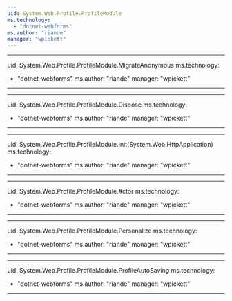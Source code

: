 ```yaml
---
uid: System.Web.Profile.ProfileModule
ms.technology: 
  - "dotnet-webforms"
ms.author: "riande"
manager: "wpickett"
---
```


---
uid: System.Web.Profile.ProfileModule.MigrateAnonymous
ms.technology: 
  - "dotnet-webforms"
ms.author: "riande"
manager: "wpickett"
---

---
uid: System.Web.Profile.ProfileModule.Dispose
ms.technology: 
  - "dotnet-webforms"
ms.author: "riande"
manager: "wpickett"
---

---
uid: System.Web.Profile.ProfileModule.Init(System.Web.HttpApplication)
ms.technology: 
  - "dotnet-webforms"
ms.author: "riande"
manager: "wpickett"
---

---
uid: System.Web.Profile.ProfileModule.#ctor
ms.technology: 
  - "dotnet-webforms"
ms.author: "riande"
manager: "wpickett"
---

---
uid: System.Web.Profile.ProfileModule.Personalize
ms.technology: 
  - "dotnet-webforms"
ms.author: "riande"
manager: "wpickett"
---

---
uid: System.Web.Profile.ProfileModule.ProfileAutoSaving
ms.technology: 
  - "dotnet-webforms"
ms.author: "riande"
manager: "wpickett"
---

